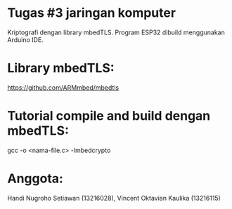 # Tugas #3 jaringan komputer
Kriptografi dengan library mbedTLS. Program ESP32 dibuild menggunakan Arduino IDE.

# Library mbedTLS:
https://github.com/ARMmbed/mbedtls

# Tutorial compile and build dengan mbedTLS:
gcc -o <nama-program> <nama-file.c> -lmbedcrypto

# Anggota:
Handi Nugroho Setiawan (13216028), Vincent Oktavian Kaulika (13216115)
